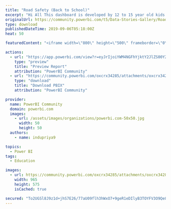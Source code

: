 ```yaml
---
title: "Road Safety (Back to School)"
excerpt: "Hi All This dashboard is developed by 12 to 15 year old kids whose names are as below: Avantika Nannegari (15 years) Aryamaan Nannegari (12 years)"
originalUrl: https://community.powerbi.com/t5/Data-Stories-Gallery/Road-Safety-Back-to-School/m-p/785683
type: download
publishedDateTime: 2019-09-06T05:18:00Z
heat: 50

featuredContent: "<iframe width=\"800\" height=\"500\" frameborder=\"0\" src=\"https://app.powerbi.com/view?r=eyJrIjoiYWM4NGFhYjktY2JlZS00Y2FjLWI5ZjUtZTM4MzY4NzgyNTgxIiwidCI6IjY2NzI4MWJkLTM3MTYtNGNiNS05Yzg2LTYzMjZkOWEzODVlNCJ9\"></iframe>"

actions:
  - url: "https://app.powerbi.com/view?r=eyJrIjoiYWM4NGFhYjktY2JlZS00Y2FjLWI5ZjUtZTM4MzY4NzgyNTgxIiwidCI6IjY2NzI4MWJkLTM3MTYtNGNiNS05Yzg2LTYzMjZkOWEzODVlNCJ9"
    type: "preview"
    title: "Preview Report"
    attribution: "PowerBI Community"
  - url: "https://community.powerbi.com/oxcrx34285/attachments/oxcrx34285/DataStoriesGallery/2933/2/Road%20safety.pbix"
    type: "download"
    title: "Download PBIX"
    attribution: "PowerBI Community"

provider:
  name: PowerBI Community
  domain: powerbi.com
  images:
    - url: /assets/images/organizations/powerbi.com-50x50.jpg
      width: 50
      height: 50
  authors:
    - name: indupriya9

topics:
  - Power BI
tags:
  - Education

images:
  - url: https://community.powerbi.com/oxcrx34285/attachments/oxcrx34285/DataStoriesGallery/2933/1/Road%20Safety.PNG
    width: 965
    height: 575
    isCached: true

secured: "To2UGSl8J9z1d+jhS7E26/77aU09flh3hWxO7+9geR1eDIlyB3TOYFV3O9Qe8SMGm+3lBbd8W09adVXZZ4qObxj3Yxu1MVp/GhR9eafHobhAgFeQMfoACL1eOUmAF/u4tyy5YkSl7+/LsX6Tq4KyMPKSK/IkzCA1BxJFtkCRKAJ6milrJn7RSI+aMsRdzsUroiDPpGASmhBdW1oYRxiZoWOtJj6IpiDbSErZYOU6EGGWW3lJBRA+pFEUBft0T5R3hBvIB1yRfRVmdvyG2rLtvhSjpHcQheCt2CkrM4JH+mwotlefVoSFyMuYfdBHdzqJujJK6jbLvfitmxnzNo8C5jiyhGfcW8U5o4TuUxrqjnpcQ1kpszxTY449o2yfy4akm1WN2pEwfLgUJglst6PWwA==;GhL/PakaytwB5/jceMug3g=="
---
```


